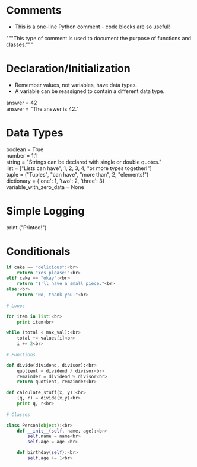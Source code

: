 # Comments

* This is a one-line Python comment - code blocks are so useful!

"""This type of comment is used to document the purpose of functions and classes."""

# Declaration/Initialization

* Remember values, not variables, have data types.
* A variable can be reassigned to contain a different data type.

answer = 42 <br>
answer = "The answer is 42." <br>

# Data Types

boolean = True<br>
number = 1.1<br>
string = "Strings can be declared with single or double quotes."<br>
list = ["Lists can have", 1, 2, 3, 4, "or more types together!"]<br>
tuple = ("Tuples", "can have", "more than", 2, "elements!")<br>
dictionary = {'one': 1, 'two': 2, 'three': 3}<br>
variable_with_zero_data = None<br>

# Simple Logging

print ("Printed!")

# Conditionals
```python
if cake == "delicious":<br>
    return "Yes please!"<br>
elif cake == "okay":<br>
    return "I'll have a small piece."<br>
else:<br>
    return "No, thank you."<br>
    
# Loops

for item in list:<br>
    print item<br>

while (total < max_val):<br>
    total += values[i]<br>
    i += 2<br>
    
# Functions

def divide(dividend, divisor):<br>
    quotient = dividend / divisor<br>
    remainder = dividend % divisor<br>
    return quotient, remainder<br>

def calculate_stuff(x, y):<br>
    (q, r) = divide(x,y)<br>
    print q, r<br>
    
# Classes

class Person(object):<br>
    def __init__(self, name, age):<br>
        self.name = name<br>
        self.age = age <br>

    def birthday(self):<br>
        self.age += 1<br>
```
